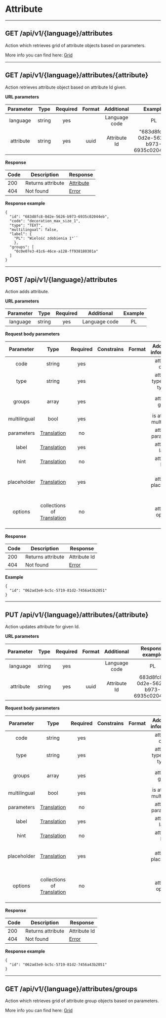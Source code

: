 # Attribute

----
   
## GET /api/v1/{language}/attributes

Action which retrieves grid of attribute objects based on parameters.


More info you can find here: [Grid](backend/api/objects/grid.md)

_______________________________________________________________________________________


## GET /api/v1/{language}/attributes/{attribute}

Action retrieves attribute object based on attribute Id given.

**URL parameters**

| Parameter |  Type  | Required | Format |   Additional  | Example |
|:---------:|:------:|:--------:|:------:|:-------------:|:-------:|
|  language | string |    yes   |        | Language code |    PL   |
|  attribute| string |    yes   | uuid   |Attribute Id  | "683d8fc8-0d2e-5626-b973-6935c02044eb" |


**Response**

| Code | Description       | Response                                    |
|------|-------------------|---------------------------------------------|
| 200  | Returns attribute | [Attribute](backend/api/objects/attribute.md)|
| 404  | Not found         | [Error](backend/api/objects/error.md)        |


**Response example**

```
{
  "id": "683d8fc8-0d2e-5626-b973-6935c02044eb",
  "code": "decoration_max_size_1",
  "type": "TEXT",
  "multilingual": false,
  "label": {
    "PL": "Wielość zdobienia 1"``
    },
  "groups": [
    "0c0e07e3-41c6-46ce-a128-ff938180301a"
  ]
}
```
_______________________________________________________________________________________

## POST /api/v1/{language}/attributes

Action adds attribute.

**URL parameters**

| Parameter |  Type  | Required |   Additional  | Example |
|:---------:|:------:|:--------:|:-------------:|:-------:|
|  language | string |    yes   | Language code |    PL   |



**Request body parameters**

|   Parameter  |                         Type                         | Required | Constrains | Format |    Additional information   |                          Response example                         |
|:------------:|:----------------------------------------------------:|:--------:|:----------:|:------:|:---------------------------:|:--------------------------------------------------------:|
|     code     |                        string                        |    yes   |            |        |        attribute code       |                           color                          |
|     type     |                        string                        |    yes   |            |        | attribute type (more types) |                          SELECT                          |
|    groups    |                         array                        |    yes   |            |        |       attribute group       |        [ "9b0ceb29-26ac-4852-a602-6e5680a3a029" ]        |
| multilingual |                         bool                         |    yes   |            |        |  is attribute multilingual  |                           true                           |
|  parameters  |         [Translation](backend/api/objects/translation.md)        |    no    |            |        |     attribute parameters    |               { "format": "YYYY-MM-DDDD" }               |
|     label    |         [Translation](backend/api/objects/translation.md)        |    yes   |            |        |       attribute label       |       {"PL" :"Polish label", "EN":"English label"}       |
|     hint     |         [Translation](backend/api/objects/translation.md)    |    no    |            |        |        attribute hint       |        {"PL" :"Polish hint", "EN":"English hint"}        |
|  placeholder |         [Translation](backend/api/objects/translation.md)        |    yes   |            |        |    attribute placeholder    | {"PL" :"Polish placeholder", "EN":"English placeholder"} |
|    options   | collections of  [Translation](backend/api/objects/translation.md)  |    no    |            |        |      attribute options      |    [ {"key": "key_1","translation": {"PL": "Option PL 1","EN": "Option EN 1"}}] |

**Response**

| Code | Description       | Response                                    |
|------|-------------------|---------------------------------------------|
| 200  | Returns attribute | Attribute Id                                |
| 404  | Not found         | [Error](backend/api/objects/error.md)        |

**Example**

```
{
  "id": "062ad3e9-bc5c-5719-81d2-7456a43b2051"
}
```
_______________________________________________________________________________________

## PUT /api/v1/{language}/attributes/{attribute}

Action updates attribute for given Id.

**URL parameters**

| Parameter |  Type  | Required | Format |   Additional  | Response example |
|:---------:|:------:|:--------:|:------:|:-------------:|:-------:|
|  language | string |    yes   |        |Language code  |    PL   |
|  attribute | string |    yes   | uuid  | Attribute Id  |    683d8fc8-0d2e-5626-b973-6935c02044eb   |

**Request body parameters**

|   Parameter  |                         Type                         | Required | Constrains | Format |    Additional information   |                          Response example                         |
|:------------:|:----------------------------------------------------:|:--------:|:----------:|:------:|:---------------------------:|:--------------------------------------------------------:|
|     code     |                        string                        |    yes   |            |        |        attribute code       |                           color                          |
|     type     |                        string                        |    yes   |            |        | attribute type (more types) |                          SELECT                          |
|    groups    |                         array                        |    yes   |            |        |       attribute group       |        [ "9b0ceb29-26ac-4852-a602-6e5680a3a029" ]        |
| multilingual |                         bool                         |    yes   |            |        |  is attribute multilingual  |                           true                           |
|  parameters  |         [Translation](backend/api/objects/translation.md)        |    no    |            |        |     attribute parameters    |               { "format": "YYYY-MM-DDDD" }               |
|     label    |         [Translation](backend/api/objects/translation.md)        |    yes   |            |        |       attribute label       |       {"PL" :"Polish label", "EN":"English label"}       |
|     hint     |         [Translation](backend/api/objects/translation.md)    |    no    |            |        |        attribute hint       |        {"PL" :"Polish hint", "EN":"English hint"}        |
|  placeholder |         [Translation](backend/api/objects/translation.md)        |    yes   |            |        |    attribute placeholder    | {"PL" :"Polish placeholder", "EN":"English placeholder"} |
|    options   | collections of  [Translation](backend/api/objects/translation.md)  |    no    |            |        |      attribute options      |           [ {"key": "key_1","translation": {"PL": "Option PL 1","EN": "Option EN 1"}}] |                   |

**Response**

| Code | Description       | Response                                    |
|------|-------------------|---------------------------------------------|
| 200  | Returns attribute | Attribute Id                                |
| 404  | Not found         | [Error](backend/api/objects/error.md)        |

**Response example**

```
{
  "id": "062ad3e9-bc5c-5719-81d2-7456a43b2051"
}
```
_______________________________________________________________________________________
<!---
## DELETE /api/v1/{language}/attributes/{attribute}

Action deletes attribute for given Id.
[ to do ]

**URL parameters**

| Parameter |  Type  | Required | Format |   Additional  | Response example |
|:---------:|:------:|:--------:|:------:|:-------------:|:-------:|
|  language | string |    yes   |        | Attribute Id  |    683d8fc8-0d2e-5626-b973-6935c02044eb   |
|  attribute| string |    yes   | uuid   |Language code  |    PL   |

**Response**

| Code | Description                                     | Response                             |
|------|-------------------------------------------------|--------------------------------------|
| 204  | No content - Successful removing attribute      | no                                   |
| 400  | Bad Request - Invalid attribute id              | [Error](backend/api/objects/error.md) |
| 404  | Not found - Attribute not exists                | [Error](backend/api/objects/error.md) |
| 405  | Method Not Allowed - Attribute can’t be deleted | [Error](backend/api/objects/error.md) |

**Response example**

[ to do ]

_______________________________________________________________________________________
 
--->   
## GET /api/v1/{language}/attributes/groups

Action which retrieves grid of attribute group objects based on parameters.


More info you can find here: [Grid](backend/api/objects/grid.md)

